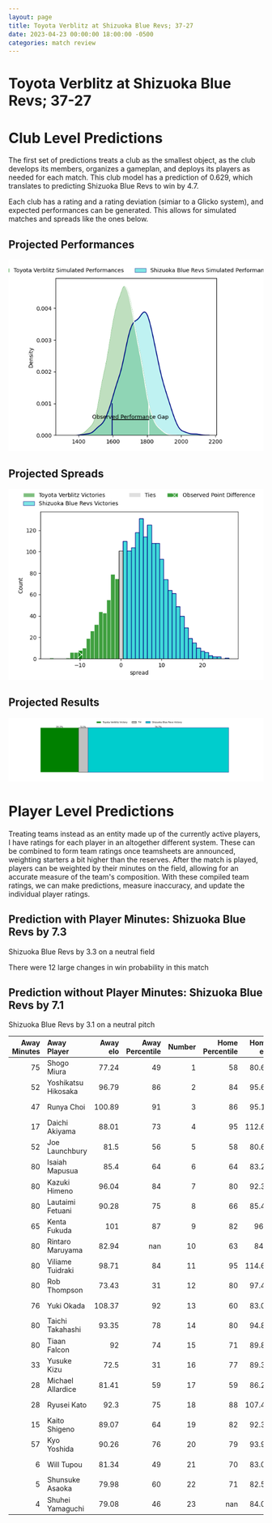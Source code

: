 ```yaml
---  
layout: page  
title: Toyota Verblitz at Shizuoka Blue Revs; 37-27  
date: 2023-04-23 00:00:00 18:00:00 -0500  
categories: match review  
---
```

# Toyota Verblitz at Shizuoka Blue Revs; 37-27

# Club Level Predictions


The first set of predictions treats a club as the smallest object, as the club develops its members, organizes a gameplan, and deploys its players as needed for each match. This club model has a prediction of 0.629, which translates to predicting Shizuoka Blue Revs to win by 4.7.

Each club has a rating and a rating deviation (simiar to a Glicko system), and expected performances can be generated. This allows for simulated matches and spreads like the ones below.
## Projected Performances


![Projected Performances](plots/performances_2023-04-23-ShizuokaBlueRevs-ToyotaVerblitz.png)
## Projected Spreads


![Projected Spreads](plots/spreads_2023-04-23-ShizuokaBlueRevs-ToyotaVerblitz.png)
## Projected Results


![Projected Results](plots/resultbar_2023-04-23-ShizuokaBlueRevs-ToyotaVerblitz.png)
# Player Level Predictions


Treating teams instead as an entity made up of the currently active players, I have ratings for each player in an altogether different system. These can be combined to form team ratings once teamsheets are announced, weighting starters a bit higher than the reserves. After the match is played, players can be weighted by their minutes on the field, allowing for an accurate measure of the team's composition. With these compiled team ratings, we can make predictions, measure inaccuracy, and update the individual player ratings.
## Prediction with Player Minutes: Shizuoka Blue Revs by 7.3


Shizuoka Blue Revs by 3.3 on a neutral field

There were 12 large changes in win probability in this match
## Prediction without Player Minutes: Shizuoka Blue Revs by 7.1


Shizuoka Blue Revs by 3.1 on a neutral pitch



|   Away Minutes | Away Player         |   Away elo |   Away Percentile |   Number |   Home Percentile |   Home elo | Home Player        |   Home Minutes |
|---------------:|:--------------------|-----------:|------------------:|---------:|------------------:|-----------:|:-------------------|---------------:|
|             75 | Shogo Miura         |      77.24 |                49 |        1 |                58 |      80.63 | Kazuhiro Kawata    |             65 |
|             52 | Yoshikatsu Hikosaka |      96.79 |                86 |        2 |                84 |      95.68 | Takeshi Hino       |             76 |
|             47 | Runya Choi          |     100.89 |                91 |        3 |                86 |      95.16 | Heiichiro Ito      |             76 |
|             17 | Daichi Akiyama      |      88.01 |                73 |        4 |                95 |     112.63 | Eishin Kuwano      |             49 |
|             52 | Joe Launchbury      |      81.5  |                56 |        5 |                58 |      80.67 | Murray Douglas     |             80 |
|             80 | Isaiah Mapusua      |      85.4  |                64 |        6 |                64 |      83.21 | Yuya Odo           |             80 |
|             80 | Kazuki Himeno       |      96.04 |                84 |        7 |                80 |      92.31 | Richard Goh Jones  |             76 |
|             80 | Lautaimi Fetuani    |      90.28 |                75 |        8 |                66 |      85.44 | Malgene Ilaua      |             80 |
|             65 | Kenta Fukuda        |     101    |                87 |        9 |                82 |      96.8  | Yuki Yatomi        |             52 |
|             80 | Rintaro Maruyama    |      82.94 |               nan |       10 |                63 |      84.9  | Kenta Iemura       |             80 |
|             80 | Viliame Tuidraki    |      98.71 |                84 |       11 |                95 |     114.66 | Malo Tuitama       |             80 |
|             80 | Rob Thompson        |      73.43 |                31 |       12 |                80 |      97.45 | Viliami Tahitu'a   |             80 |
|             76 | Yuki Okada          |     108.37 |                92 |       13 |                60 |      83.08 | Alapati Leiua      |             52 |
|             80 | Taichi Takahashi    |      93.35 |                78 |       14 |                80 |      94.89 | Kakeru Okumura     |             68 |
|             80 | Tiaan Falcon        |      92    |                74 |       15 |                71 |      89.88 | Keagan Faria       |             80 |
|             33 | Yusuke Kizu         |      72.5  |                31 |       16 |                77 |      89.33 | Samuela Anise      |             31 |
|             28 | Michael Allardice   |      81.41 |                59 |       17 |                59 |      86.22 | Bryn Hall          |             28 |
|             28 | Ryusei Kato         |      92.3  |                75 |       18 |                88 |     107.46 | Hiroto Kobayashi   |             28 |
|             15 | Kaito Shigeno       |      89.07 |                64 |       19 |                82 |      92.31 | Yuji Ueki          |             15 |
|             57 | Kyo Yoshida         |      90.26 |                76 |       20 |                79 |      93.98 | Eito Maki          |             12 |
|              6 | Will Tupou          |      81.34 |                49 |       21 |                70 |      83.08 | Takayoshi Mohara   |              4 |
|              5 | Shunsuke Asaoka     |      79.98 |                60 |       22 |                71 |      82.55 | Shoji Takuma       |              4 |
|              4 | Shuhei Yamaguchi    |      79.08 |                46 |       23 |               nan |      84.09 | Richmond Tongatama |              4 |

